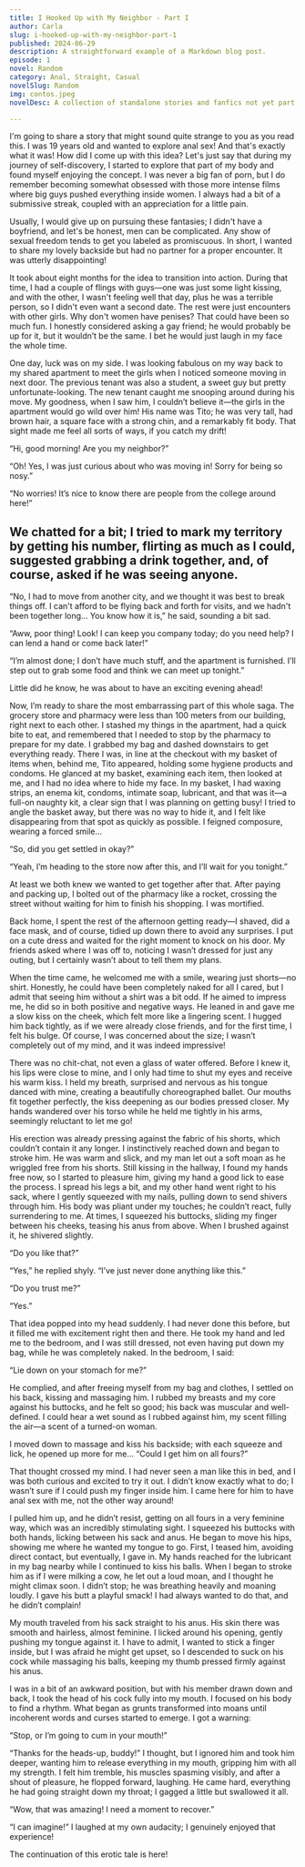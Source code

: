 ```yaml
---
title: I Hooked Up with My Neighbor - Part I  
author: Carla  
slug: i-hooked-up-with-my-neighbor-part-1  
published: 2024-06-29  
description: A straightforward example of a Markdown blog post.  
episode: 1  
novel: Random  
category: Anal, Straight, Casual  
novelSlug: Random  
img: contos.jpeg
novelDesc: A collection of standalone stories and fanfics not yet part of a series.  

---
```


I'm going to share a story that might sound quite strange to you as you read this. I was 19 years old and wanted to explore anal sex! And that's exactly what it was! How did I come up with this idea? Let's just say that during my journey of self-discovery, I started to explore that part of my body and found myself enjoying the concept. I was never a big fan of porn, but I do remember becoming somewhat obsessed with those more intense films where big guys pushed everything inside women. I always had a bit of a submissive streak, coupled with an appreciation for a little pain.

Usually, I would give up on pursuing these fantasies; I didn't have a boyfriend, and let's be honest, men can be complicated. Any show of sexual freedom tends to get you labeled as promiscuous. In short, I wanted to share my lovely backside but had no partner for a proper encounter. It was utterly disappointing!

It took about eight months for the idea to transition into action. During that time, I had a couple of flings with guys—one was just some light kissing, and with the other, I wasn't feeling well that day, plus he was a terrible person, so I didn't even want a second date. The rest were just encounters with other girls. Why don't women have penises? That could have been so much fun. I honestly considered asking a gay friend; he would probably be up for it, but it wouldn’t be the same. I bet he would just laugh in my face the whole time.

One day, luck was on my side. I was looking fabulous on my way back to my shared apartment to meet the girls when I noticed someone moving in next door. The previous tenant was also a student, a sweet guy but pretty unfortunate-looking. The new tenant caught me snooping around during his move. My goodness, when I saw him, I couldn’t believe it—the girls in the apartment would go wild over him! His name was Tito; he was very tall, had brown hair, a square face with a strong chin, and a remarkably fit body. That sight made me feel all sorts of ways, if you catch my drift!

“Hi, good morning! Are you my neighbor?”

“Oh! Yes, I was just curious about who was moving in! Sorry for being so nosy.”

“No worries! It’s nice to know there are people from the college around here!”

We chatted for a bit; I tried to mark my territory by getting his number, flirting as much as I could, suggested grabbing a drink together, and, of course, asked if he was seeing anyone.
---
“No, I had to move from another city, and we thought it was best to break things off. I can't afford to be flying back and forth for visits, and we hadn't been together long… You know how it is,” he said, sounding a bit sad.

“Aww, poor thing! Look! I can keep you company today; do you need help? I can lend a hand or come back later!”

“I’m almost done; I don’t have much stuff, and the apartment is furnished. I’ll step out to grab some food and think we can meet up tonight.”

Little did he know, he was about to have an exciting evening ahead!

Now, I’m ready to share the most embarrassing part of this whole saga. The grocery store and pharmacy were less than 100 meters from our building, right next to each other. I stashed my things in the apartment, had a quick bite to eat, and remembered that I needed to stop by the pharmacy to prepare for my date. I grabbed my bag and dashed downstairs to get everything ready. There I was, in line at the checkout with my basket of items when, behind me, Tito appeared, holding some hygiene products and condoms. He glanced at my basket, examining each item, then looked at me, and I had no idea where to hide my face. In my basket, I had waxing strips, an enema kit, condoms, intimate soap, lubricant, and that was it—a full-on naughty kit, a clear sign that I was planning on getting busy! I tried to angle the basket away, but there was no way to hide it, and I felt like disappearing from that spot as quickly as possible. I feigned composure, wearing a forced smile…

“So, did you get settled in okay?”

“Yeah, I’m heading to the store now after this, and I’ll wait for you tonight.”

At least we both knew we wanted to get together after that. After paying and packing up, I bolted out of the pharmacy like a rocket, crossing the street without waiting for him to finish his shopping. I was mortified.

Back home, I spent the rest of the afternoon getting ready—I shaved, did a face mask, and of course, tidied up down there to avoid any surprises. I put on a cute dress and waited for the right moment to knock on his door. My friends asked where I was off to, noticing I wasn’t dressed for just any outing, but I certainly wasn’t about to tell them my plans.

When the time came, he welcomed me with a smile, wearing just shorts—no shirt. Honestly, he could have been completely naked for all I cared, but I admit that seeing him without a shirt was a bit odd. If he aimed to impress me, he did so in both positive and negative ways. He leaned in and gave me a slow kiss on the cheek, which felt more like a lingering scent. I hugged him back tightly, as if we were already close friends, and for the first time, I felt his bulge. Of course, I was concerned about the size; I wasn’t completely out of my mind, and it was indeed impressive!

There was no chit-chat, not even a glass of water offered. Before I knew it, his lips were close to mine, and I only had time to shut my eyes and receive his warm kiss. I held my breath, surprised and nervous as his tongue danced with mine, creating a beautifully choreographed ballet. Our mouths fit together perfectly, the kiss deepening as our bodies pressed closer. My hands wandered over his torso while he held me tightly in his arms, seemingly reluctant to let me go!

His erection was already pressing against the fabric of his shorts, which couldn’t contain it any longer. I instinctively reached down and began to stroke him. He was warm and slick, and my man let out a soft moan as he wriggled free from his shorts. Still kissing in the hallway, I found my hands free now, so I started to pleasure him, giving my hand a good lick to ease the process. I spread his legs a bit, and my other hand went right to his sack, where I gently squeezed with my nails, pulling down to send shivers through him. His body was pliant under my touches; he couldn’t react, fully surrendering to me. At times, I squeezed his buttocks, sliding my finger between his cheeks, teasing his anus from above. When I brushed against it, he shivered slightly.

“Do you like that?”

“Yes,” he replied shyly. “I’ve just never done anything like this.”

“Do you trust me?”

“Yes.”

That idea popped into my head suddenly. I had never done this before, but it filled me with excitement right then and there. He took my hand and led me to the bedroom, and I was still dressed, not even having put down my bag, while he was completely naked. In the bedroom, I said:

“Lie down on your stomach for me?”

He complied, and after freeing myself from my bag and clothes, I settled on his back, kissing and massaging him. I rubbed my breasts and my core against his buttocks, and he felt so good; his back was muscular and well-defined. I could hear a wet sound as I rubbed against him, my scent filling the air—a scent of a turned-on woman.

I moved down to massage and kiss his backside; with each squeeze and lick, he opened up more for me… “Could I get him on all fours?”

That thought crossed my mind. I had never seen a man like this in bed, and I was both curious and excited to try it out. I didn’t know exactly what to do; I wasn’t sure if I could push my finger inside him. I came here for him to have anal sex with me, not the other way around!

I pulled him up, and he didn’t resist, getting on all fours in a very feminine way, which was an incredibly stimulating sight. I squeezed his buttocks with both hands, licking between his sack and anus. He began to move his hips, showing me where he wanted my tongue to go. First, I teased him, avoiding direct contact, but eventually, I gave in. My hands reached for the lubricant in my bag nearby while I continued to kiss his balls. When I began to stroke him as if I were milking a cow, he let out a loud moan, and I thought he might climax soon. I didn’t stop; he was breathing heavily and moaning loudly. I gave his butt a playful smack! I had always wanted to do that, and he didn’t complain!

My mouth traveled from his sack straight to his anus. His skin there was smooth and hairless, almost feminine. I licked around his opening, gently pushing my tongue against it. I have to admit, I wanted to stick a finger inside, but I was afraid he might get upset, so I descended to suck on his cock while massaging his balls, keeping my thumb pressed firmly against his anus.

I was in a bit of an awkward position, but with his member drawn down and back, I took the head of his cock fully into my mouth. I focused on his body to find a rhythm. What began as grunts transformed into moans until incoherent words and curses started to emerge. I got a warning:

“Stop, or I’m going to cum in your mouth!”

“Thanks for the heads-up, buddy!” I thought, but I ignored him and took him deeper, wanting him to release everything in my mouth, gripping him with all my strength. I felt him tremble, his muscles spasming visibly, and after a shout of pleasure, he flopped forward, laughing. He came hard, everything he had going straight down my throat; I gagged a little but swallowed it all.

“Wow, that was amazing! I need a moment to recover.”

“I can imagine!” I laughed at my own audacity; I genuinely enjoyed that experience!

The continuation of this erotic tale is here!